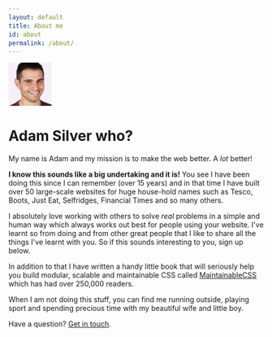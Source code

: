 ```yaml
---
layout: default
title: About me
id: about
permalink: /about/
---
```


<div class="face">
  	<img src="/assets/img/adam2.jpg" alt="Adam Photo" width="85" height="85">
</div>

# Adam Silver who?

My name is Adam and my mission is to make the web better. A *lot* better!

**I know this sounds like a big undertaking and it is!** You see I have been doing this since I can remember (over 15 years) and in that time I have built over 50 large-scale websites for huge house-hold names such as Tesco, Boots, Just Eat, Selfridges, Financial Times and so many others.

I absolutely love working with others to solve *real* problems in a simple and human way which always works out best for people using your website. I've learnt so from doing and from other great people that I like to share all the things I've learnt with you. So if this sounds interesting to you, sign up below.

In addition to that I have written a handy little book that will seriously help you build modular, scalable and maintainable CSS called [MaintainableCSS](http://maintainablecss.com) which has had over 250,000 readers.

When I am not doing this stuff, you can find me running outside, playing sport and spending precious time with my beautiful wife and little boy.

Have a question? [Get in touch](mailto:adam@adamsilver.io).